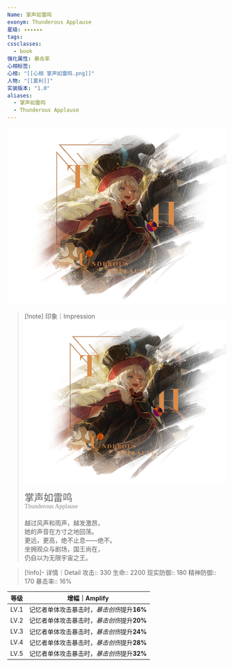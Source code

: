 ```yaml
---
Name: 掌声如雷鸣
exonym: Thunderous Applause
星级: ✦✦✦✦✦✦
tags: 
cssclasses:
  - book
强化属性: 暴击率
心相标签: 
心相: "[[心相 掌声如雷鸣.png]]"
人物: "[[夏利]]"
实装版本: "1.0"
aliases:
  - 掌声如雷鸣
  - Thunderous Applause
---
```

![cover](assets/掌声如雷鸣｜Thunderous%20Applause.assets/心相%20掌声如雷鸣.png)

> [!note] 印象｜Impression
> ![心相 掌声如雷鸣|inlL|300](assets/掌声如雷鸣｜Thunderous%20Applause.assets/心相%20掌声如雷鸣.png)
> <p style="font-family: '家族宋', sans-serif; font-size: 22px; line-height: 0.75; text-indent: 0;">掌声如雷鸣<br><span style="font-family: serif; font-size: 14px; color: #888888;">Thunderous Applause</span></p>
> 
> 越过风声和雨声，越发激昂，  
> 她的声音在方寸之地回荡。  
> 更远，更高，绝不止息——绝不。  
> 坐拥观众与剧场，国王尚在，  
> 仍自以为无限宇宙之王。

> [!info]- 详情｜Detail
> 攻击:: 330
> 生命:: 2200
> 现实防御:: 180
> 精神防御:: 170
> 暴击率:: 16%

| 等级 |                增幅｜Amplify                |
| :--: | :-----------------------------------------: |
| LV.1 | 记忆者单体攻击暴击时，*暴击创伤*提升**16%** |
| LV.2 | 记忆者单体攻击暴击时，*暴击创伤*提升**20%** |
| LV.3 | 记忆者单体攻击暴击时，*暴击创伤*提升**24%** |
| LV.4 | 记忆者单体攻击暴击时，*暴击创伤*提升**28%** |
| LV.5 | 记忆者单体攻击暴击时，*暴击创伤*提升**32%** |
